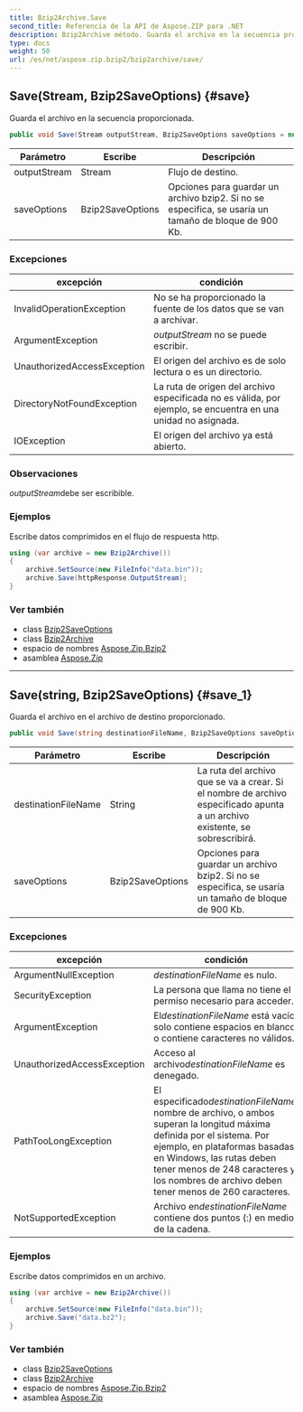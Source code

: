 ```yaml
---
title: Bzip2Archive.Save
second_title: Referencia de la API de Aspose.ZIP para .NET
description: Bzip2Archive método. Guarda el archivo en la secuencia proporcionada.
type: docs
weight: 50
url: /es/net/aspose.zip.bzip2/bzip2archive/save/
---
```

## Save(Stream, Bzip2SaveOptions) {#save}

Guarda el archivo en la secuencia proporcionada.

```csharp
public void Save(Stream outputStream, Bzip2SaveOptions saveOptions = null)
```

| Parámetro | Escribe | Descripción |
| --- | --- | --- |
| outputStream | Stream | Flujo de destino. |
| saveOptions | Bzip2SaveOptions | Opciones para guardar un archivo bzip2. Si no se especifica, se usaría un tamaño de bloque de 900 Kb. |

### Excepciones

| excepción | condición |
| --- | --- |
| InvalidOperationException | No se ha proporcionado la fuente de los datos que se van a archivar. |
| ArgumentException | *outputStream* no se puede escribir. |
| UnauthorizedAccessException | El origen del archivo es de solo lectura o es un directorio. |
| DirectoryNotFoundException | La ruta de origen del archivo especificada no es válida, por ejemplo, se encuentra en una unidad no asignada. |
| IOException | El origen del archivo ya está abierto. |

### Observaciones

*outputStream*debe ser escribible.

### Ejemplos

Escribe datos comprimidos en el flujo de respuesta http.

```csharp
using (var archive = new Bzip2Archive()) 
{
    archive.SetSource(new FileInfo("data.bin"));
    archive.Save(httpResponse.OutputStream);
}
```

### Ver también

* class [Bzip2SaveOptions](../../bzip2saveoptions/)
* class [Bzip2Archive](../)
* espacio de nombres [Aspose.Zip.Bzip2](../../bzip2archive/)
* asamblea [Aspose.Zip](../../../)

---

## Save(string, Bzip2SaveOptions) {#save_1}

Guarda el archivo en el archivo de destino proporcionado.

```csharp
public void Save(string destinationFileName, Bzip2SaveOptions saveOptions = null)
```

| Parámetro | Escribe | Descripción |
| --- | --- | --- |
| destinationFileName | String | La ruta del archivo que se va a crear. Si el nombre de archivo especificado apunta a un archivo existente, se sobrescribirá. |
| saveOptions | Bzip2SaveOptions | Opciones para guardar un archivo bzip2. Si no se especifica, se usaría un tamaño de bloque de 900 Kb. |

### Excepciones

| excepción | condición |
| --- | --- |
| ArgumentNullException | *destinationFileName* es nulo. |
| SecurityException | La persona que llama no tiene el permiso necesario para acceder. |
| ArgumentException | El*destinationFileName* está vacío, solo contiene espacios en blanco o contiene caracteres no válidos. |
| UnauthorizedAccessException | Acceso al archivo*destinationFileName* es denegado. |
| PathTooLongException | El especificado*destinationFileName*, nombre de archivo, o ambos superan la longitud máxima definida por el sistema. Por ejemplo, en plataformas basadas en Windows, las rutas deben tener menos de 248 caracteres y los nombres de archivo deben tener menos de 260 caracteres. |
| NotSupportedException | Archivo en*destinationFileName* contiene dos puntos (:) en medio de la cadena. |

### Ejemplos

Escribe datos comprimidos en un archivo.

```csharp
using (var archive = new Bzip2Archive()) 
{
    archive.SetSource(new FileInfo("data.bin"));
    archive.Save("data.bz2");
}
```

### Ver también

* class [Bzip2SaveOptions](../../bzip2saveoptions/)
* class [Bzip2Archive](../)
* espacio de nombres [Aspose.Zip.Bzip2](../../bzip2archive/)
* asamblea [Aspose.Zip](../../../)


